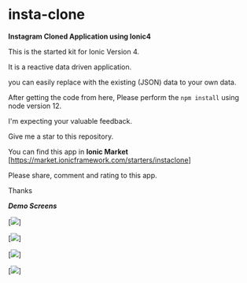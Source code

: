 # insta-clone

**Instagram Cloned Application using Ionic4**

This is the started kit for Ionic Version 4.

It is a reactive data driven application. 

you can easily replace with the existing (JSON) data to your own data.
 
After getting the code from here, Please perform the `npm install` using node version 12.
 
I'm expecting your valuable feedback.
 
Give me a star to this repository. 

You can find this app in **Ionic Market** [https://market.ionicframework.com/starters/instaclone] 

Please share, comment and rating to this app. 

Thanks 

**_Demo Screens_**

[<img src="https://s3.amazonaws.com/ionic-marketplace/instaclone/screenshot_1.png">]

[<img src="https://s3.amazonaws.com/ionic-marketplace/instaclone/screenshot_3.png">]

[<img src="https://s3.amazonaws.com/ionic-marketplace/instaclone/screenshot_2.png">]

[<img src="https://s3.amazonaws.com/ionic-marketplace/instaclone/screenshot_4.png">]